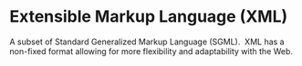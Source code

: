 # Extensible Markup Language (XML)

A subset of Standard Generalized Markup Language (SGML).  XML has a
non-fixed format allowing for more flexibility and adaptability with the Web.
